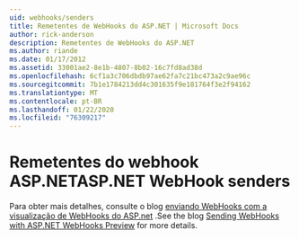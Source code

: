 ```yaml
---
uid: webhooks/senders
title: Remetentes de WebHooks do ASP.NET | Microsoft Docs
author: rick-anderson
description: Remetentes de WebHooks do ASP.NET
ms.author: riande
ms.date: 01/17/2012
ms.assetid: 33001ae2-8e1b-4807-8b02-16c7fd8ad38d
ms.openlocfilehash: 6cf1a3c706dbdb97ae62fa7c21bc473a2c9ae96c
ms.sourcegitcommit: 7b1e1784213dd4c301635f9e181764f3e2f94162
ms.translationtype: MT
ms.contentlocale: pt-BR
ms.lasthandoff: 01/22/2020
ms.locfileid: "76309217"
---
```

# <a name="aspnet-webhook-senders"></a><span data-ttu-id="a9ec2-103">Remetentes do webhook ASP.NET</span><span class="sxs-lookup"><span data-stu-id="a9ec2-103">ASP.NET WebHook senders</span></span>

<span data-ttu-id="a9ec2-104">Para obter mais detalhes, consulte o blog [enviando WebHooks com a visualização de WebHooks do ASP.net](https://devblogs.microsoft.com/aspnet/sending-webhooks-with-asp-net-webhooks-preview/) .</span><span class="sxs-lookup"><span data-stu-id="a9ec2-104">See the blog [Sending WebHooks with ASP.NET WebHooks Preview](https://devblogs.microsoft.com/aspnet/sending-webhooks-with-asp-net-webhooks-preview/) for more details.</span></span>
